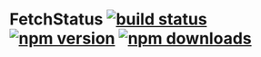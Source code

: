 # FetchStatus [![build status](https://img.shields.io/travis/paularmstrong/fetch-status/master.svg?style=flat-square)](https://travis-ci.org/paularmstrong/fetch-status) [![npm version](https://img.shields.io/npm/v/fetch-status.svg?style=flat-square)](https://www.npmjs.com/package/fetch-status) [![npm downloads](https://img.shields.io/npm/dm/fetch-status.svg?style=flat-square)](https://www.npmjs.com/package/fetch-status)
